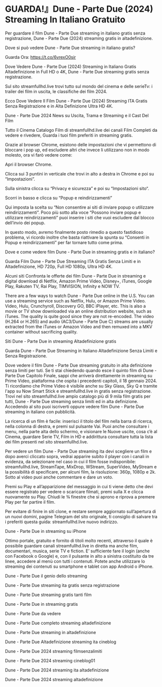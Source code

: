 # GUARDA!』Dune - Parte Due (2024) Streaming In Italiano Gratuito

Per guardare il film Dune - Parte Due streaming in italiano gratis senza registrazione, Dune - Parte Due (2024) streaming gratis in altadefinizione.

Dove si può vedere Dune - Parte Due streaming in italiano gratis?

Guarda Ora: https://t.co/6vrexO0sir

Dove Vedere Dune - Parte Due (2024) Streaming in Italiano Gratis Altadefinizione in Full HD o 4K, Dune - Parte Due streaming gratis senza registrazione.

Sul sito streamfullhd.live trovi tutto sul mondo del cinema e delle serieTv: i trailer dei film in uscita, le classifiche dei film 2024.

Ecco Dove Vedere Il Film Dune - Parte Due (2024) Streaming ITA Gratis Senza Registrazione e in Alta Definizione Ultra HD 4K.

Dune - Parte Due 2024 News su Uscita, Trama e Streaming e il Cast Del Film

Tutto il Cinema Catalogo Film di streamfullhd.live dei canali Film Completi da vedere e rivedere, Guarda i tuoi film preferiti in streaming gratis.

Grazie al browser Chrome, esistono delle impostazioni che vi permettono di bloccare i pop up, ed escludere altri che invece li utilizzano non in modo molesto, ora vi farò vedere come:

Apri il browser Chrome.

Clicca sui 3 puntini in verticale che trovi in alto a destra in Chrome e poi su “Impostazioni”.

Sulla sinistra clicca su “Privacy e sicurezza” e poi su “Impostazioni sito“.

Scorri in basso e clicca su “Popup e reindirizzamenti”

Qui imposta la scelta su “Non consentire ai siti di inviare popup o utilizzare reindirizzamenti”. Poco più sotto alla voce “Possono inviare popup e utilizzare reindirizzamenti” puoi inserire i siti che vuoi escludere dal blocco dell’invio dei popup.

In questo modo, avremo finalmente posto rimedio a questo fastidioso problema, vi ricordo inoltre che basta riattivare la spunta su “Consenti in Popup e reindirizzamenti” per far tornare tutto come prima.

Dove e come vedere film Dune - Parte Due in streaming gratis e in italiano?

Guarda Film Dune - Parte Due Streaming ITA Gratis Senza Limiti e in Altadefinizione, HD 720p, Full HD 1080p, Ultra HD 4K.

Alcuni siti Confronta le offerte dei film Dune - Parte Due in streaming e digital download di Netflix, Amazon Prime Video, Disney+, iTunes, Google Play, Rakuten TV, Rai Play, TIMVISION, Infinity e NOW TV.

There are a few ways to watch Dune - Parte Due online in the U.S. You can use a streaming service such as Netflix, Hulu, or Amazon Prime Video. Video, Hulu, Crunchyroll, Discovery GO, BBC iPlayer, etc. This is also a movie or TV show downloaded via an online distribution website, such as iTunes. The quality is quite good since they are not re-encoded. The video (H.264 or H.265) and audio (AC3/Dune - Parte Due C) streams are usually extracted from the iTunes or Amazon Video and then remuxed into a MKV container without sacrificing quality.

Siti Dune - Parte Due in streaming Altadefinizione gratis

Guarda Dune - Parte Due Streaming in Italiano Altadefinizione Senza Limiti e Senza Registrazione.

Dove vedere il film Dune - Parte Due streaming gratuito in alta definizione senza limiti per tuti. Se ti stai chiedendo quando esce il quinto film di Dune - Parte Due Capitolo Finale, sappi che arriverà direttamente in streaming su Prime Video, piattaforma che ospita i precedenti capitoli, il 18 gennaio 2024. Ti ricordiamo che Prime Video è visibile anche su Sky Glass, Sky Q e tramite l'app su Now Smart Stick e streamfullhd.live in gratis senza registrazione.
Trovi nel sito streamfullhd.live ampio catalogo più di 9 mila film gratis per tutti, Dune - Parte Due streaming senza limiti ed in alta definizione. Accedendo al sito puoi iscriverti oppure vedere film Dune - Parte Due streaming in italiano con pubblicità.

La ricerca di un film è facile: inserisci il titolo del film nella barra di ricerca, nella colonna di destra, e premi sul pulsante Vai. Puoi anche consultare i menu, nella parte alta dello schermo, e visionare le Nuove uscite, cosa c’è al Cinema, guardare Serie TV, Film in HD e addirittura consultare tutta la lista dei film presenti nel sito streamfullhd.live.

Per vedere un film Dune - Parte Due streaming ita devi scegliere un film e dopo averci cliccato sopra, vedrai apparire subito il player con i canali in evidenza, da selezionare nel caso in cui il film fosse indisponibile: streamfullhd.live, StreamTape, MixDrop, WStream, SuperVideo, MyStream e la possibilità di specificare, per alcuni film, la risoluzione: 360p, 1080p e 2k. Sotto al video puoi anche commentare e dare un voto.

Premi su Play e all’apparizione del messaggio in cui ti viene detto che devi essere registrato per vedere o scaricare filmati, premi sulla X e clicca nuovamente su Play. Chiudi le ¾ finestre che si aprono e riprova a premere Play per far partire il film.

Per evitare di finire in siti clone, e restare sempre aggiornato sull’apertura di un nuovi domini, pagine Telegram del sito originale, ti consiglio di salvare tra i preferiti questa guida: streamfullhd.live nuovo indirizzo.

Dune - Parte Due in streaming su iPhone

Ottimo portale, gratuito e fornito di titoli molto recenti, attraverso il quale è possibile guardare canali streamfullhd.live in diretta ma anche film, documentari, musica, serie TV e fiction. E’ sufficiente fare il login (anche con Facebook o Google) e, con il pulsante in alto a sinistra costituito da tre linee, accedere al menù con tutti i contenuti. Potete anche utilizzare lo streaming dei contenuti su smartphone e tablet con app Android o iPhone.

Dune - Parte Due il genio dello streaming

Dune - Parte Due streaming ita gratis senza registrazione

Dune - Parte Due streaming gratis tanti film

Dune - Parte Due in streaming gratis

Dune - Parte Due da vedere

Dune - Parte Due completo streaming altadefinizione

Dune - Parte Due streaming in altadefinizione

Dune - Parte Due Altadefinizione streaming ita cineblog

Dune - Parte Due 2024 streaming filmsenzalimiti

Dune - Parte Due 2024 streaming cineblog01

Dune - Parte Due 2024 streaming ita altadefinizione

Dune - Parte Due 2024 streaming altadefinizione
